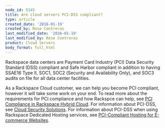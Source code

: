 ```yaml
---
node_id: 5145
title: Are cloud servers PCI-DSS compliant?
type: article
created_date: '2016-01-19'
created_by: Rose Contreras
last_modified_date: '2016-01-19'
last_modified_by: Rose Contreras
product: Cloud Servers
body_format: full_html
---
```


Rackspace data centers are Payment Card Industry (PCI) Data Security
Standard (DSS) compliant and Safe Harbor compliant in addition to having
SSAE16 Type II, SOC1, SOC2 (Security and Availability Only), and SOC3
audits on file for all data center facilities.

As a Rackspace Cloud customer, we can help you become PCI compliant,
however it will take some work on your end. To read more about the
requirements for PCI compliance and how Rackspce can help, see [PCI
Compliance in Rackspace Hybrid
Cloud](/how-to/pci-compliance-in-rackspace-hybrid-cloud).
For information about PCI-DSS, see [Cloud Security
Solutions](http://www.rackspace.com/security/solutions/#pci). For
information about PCI-DSS when using Rackspace Dedicated Hosting
services, see [PCI-Compliant Hosting for E-commerce
Websites](http://www.rackspace.com/ecommerce-hosting/pci/).

